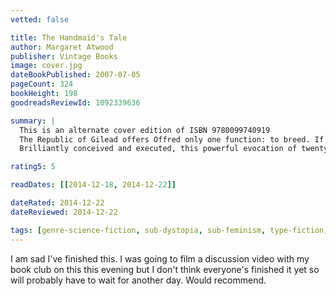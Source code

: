 ```yaml
---
vetted: false

title: The Handmaid's Tale
author: Margaret Atwood
publisher: Vintage Books
image: cover.jpg
dateBookPublished: 2007-07-05
pageCount: 324
bookHeight: 198
goodreadsReviewId: 1092339636

summary: |
  This is an alternate cover edition of ISBN 9780099740919
  The Republic of Gilead offers Offred only one function: to breed. If she deviates, she will, like dissenters, be hanged at the wall or sent out to die slowly of radiation sickness. But even a repressive state cannot obliterate desire – neither Offred's nor that of the two men on which her future hangs.
  Brilliantly conceived and executed, this powerful evocation of twenty-first-century America gives full rein to Margaret Atwood's devastating irony, wit and astute perception.

rating5: 5

readDates: [[2014-12-18, 2014-12-22]]

dateRated: 2014-12-22
dateReviewed: 2014-12-22

tags: [genre-science-fiction, sub-dystopia, sub-feminism, type-fiction, form-paperback]
---
```


I am sad I've finished this. I was going to film a discussion video with my book club on this this evening but I don't think everyone's finished it yet so will probably have to wait for another day. Would recommend.
